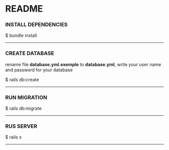 # README
### INSTALL DEPENDENCIES
$ bundle install
___
### CREATE DATABASE
rename file __database.yml.exemple__ to __database.yml__, write your user name and password for your database

$ rails db:create
___
### RUN MIGRATION
$ rails db:migrate
___
### RUS SERVER
$ rails s
___